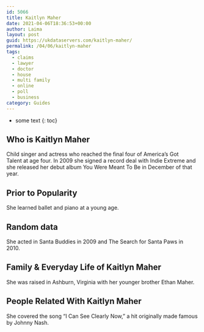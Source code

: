 ```yaml
---
id: 5066
title: Kaitlyn Maher
date: 2021-04-06T18:36:53+00:00
author: Laima
layout: post
guid: https://ukdataservers.com/kaitlyn-maher/
permalink: /04/06/kaitlyn-maher
tags:
  - claims
  - lawyer
  - doctor
  - house
  - multi family
  - online
  - poll
  - business
category: Guides
---
```


* some text
{: toc}


## Who is Kaitlyn Maher
                  
                  
                  
Child singer and actress who reached the final four of America&#8217;s Got Talent at age four. In 2009 she signed a record deal with Indie Extreme and she released her debut album You Were Meant To Be in December of that year.
                  
              
            
              
            
                
                
                
## Prior to Popularity
                  
                  
                  
She learned ballet and piano at a young age.
                  
              
            
              
            
                
                
                
## Random data
                  
                  
                  
She acted in Santa Buddies in 2009 and The Search for Santa Paws in 2010. 
                  
              
            
              
            
                
                
                
## Family & Everyday Life of Kaitlyn Maher
                  
                  
                  
She was raised in Ashburn, Virginia with her younger brother Ethan Maher.
                  
              
            
              
            
                
                
                
## People Related With Kaitlyn Maher
                  
                  
                  
She covered the song &#8220;I Can See Clearly Now,&#8221; a hit originally made famous by Johnny Nash. 
                  
              
            
              
            
                
              
            
              
              
            
            
              
            
          
          
          